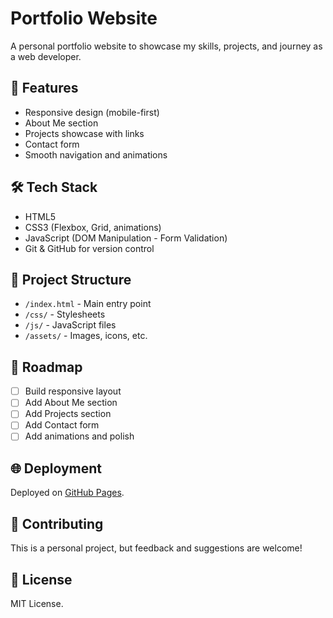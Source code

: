 # Portfolio Website

A personal portfolio website to showcase my skills, projects, and journey as a web developer.

## 🚀 Features

- Responsive design (mobile-first)
- About Me section
- Projects showcase with links
- Contact form
- Smooth navigation and animations

## 🛠️ Tech Stack

- HTML5
- CSS3 (Flexbox, Grid, animations)
- JavaScript (DOM Manipulation - Form Validation)
- Git & GitHub for version control

## 📂 Project Structure

- `/index.html` - Main entry point
- `/css/` - Stylesheets
- `/js/` - JavaScript files
- `/assets/` - Images, icons, etc.

## 📌 Roadmap

- [ ] Build responsive layout
- [ ] Add About Me section
- [ ] Add Projects section
- [ ] Add Contact form
- [ ] Add animations and polish

## 🌐 Deployment

Deployed on [GitHub Pages](https://github.com/javascript-fullstack-dev/portfolio-website#).

## 🤝 Contributing

This is a personal project, but feedback and suggestions are welcome!

## 📜 License

MIT License.
